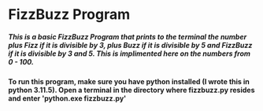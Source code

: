 # FizzBuzz Program

##### This is a basic FizzBuzz Program that prints to the terminal the number plus Fizz if it is divisible by 3, plus Buzz if it is divisible by 5 and FizzBuzz if it is divisible by 3 and 5. This is implimented here on the numbers from 0 - 100.

#### To run this program, make sure you have python installed (I wrote this in python 3.11.5). Open a terminal in the directory where fizzbuzz.py resides and enter 'python.exe fizzbuzz.py'
